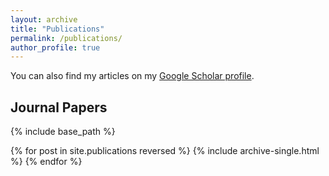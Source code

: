 ```yaml
---
layout: archive
title: "Publications"
permalink: /publications/
author_profile: true
---
```


You can also find my articles on my [Google Scholar profile]({{site.author.googlescholar}}).

<h2>Journal Papers</h2>


{% include base_path %}

{% for post in site.publications reversed %}
  {% include archive-single.html %}
{% endfor %}

